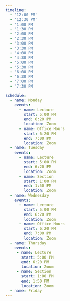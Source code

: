 ```yaml
---
timeline:
  - '12:00 PM'
  - '12:30 PM'
  - '1:00 PM'
  - '1:30 PM'
  - '2:00 PM'
  - '2:30 PM'
  - '3:00 PM'
  - '3:30 PM'
  - '4:00 PM'
  - '4:30 PM'
  - '5:00 PM'
  - '5:30 PM'
  - '6:00 PM'
  - '6:30 PM'
  - '7:00 PM'
  - '7:30 PM'

schedule:
  - name: Monday
    events:
      - name: Lecture
        start: 5:00 PM
        end: 6:20 PM
        location: Zoom
      - name: Office Hours
        start: 6:20 PM
        end: 7:00 PM
        location: Zoom
  - name: Tuesday
    events:
      - name: Lecture
        start: 5:00 PM
        end: 6:20 PM
        location: Zoom
      - name: Section
        start: 1:00 PM
        end: 1:50 PM
        location: Zoom
  - name: Wednesday
    events:
      - name: Lecture
        start: 5:00 PM
        end: 6:20 PM
        location: Zoom
      - name: Office Hours
        start: 6:20 PM
        end: 7:00 PM
        location: Zoom
  - name: Thursday
    events:
     - name: Lecture
       start: 5:00 PM
       end: 6:20 PM
       location: Zoom
     - name: Section
       start: 1:00 PM
       end: 1:50 PM
       location: Zoom
  - name: Friday
---
```

